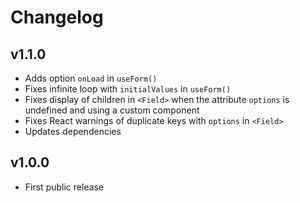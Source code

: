 # Changelog

## v1.1.0
- Adds option `onLoad` in `useForm()`
- Fixes infinite loop with `initialValues` in `useForm()`
- Fixes display of children in `<Field>` when the attribute `options` is undefined and using a custom component
- Fixes React warnings of duplicate keys with `options` in `<Field>`
- Updates dependencies

## v1.0.0
- First public release
